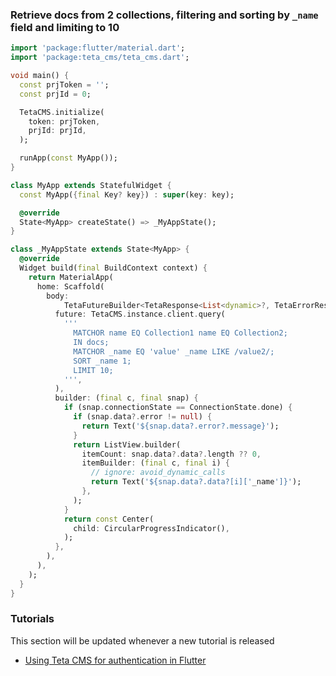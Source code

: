 ### Retrieve docs from 2 collections, filtering and sorting by `_name` field and limiting to 10

```dart
import 'package:flutter/material.dart';
import 'package:teta_cms/teta_cms.dart';

void main() {
  const prjToken = '';
  const prjId = 0;

  TetaCMS.initialize(
    token: prjToken,
    prjId: prjId,
  );

  runApp(const MyApp());
}

class MyApp extends StatefulWidget {
  const MyApp({final Key? key}) : super(key: key);

  @override
  State<MyApp> createState() => _MyAppState();
}

class _MyAppState extends State<MyApp> {
  @override
  Widget build(final BuildContext context) {
    return MaterialApp(
      home: Scaffold(
        body:
            TetaFutureBuilder<TetaResponse<List<dynamic>?, TetaErrorResponse?>>(
          future: TetaCMS.instance.client.query(
            '''
              MATCHOR name EQ Collection1 name EQ Collection2;
              IN docs;
              MATCHOR _name EQ 'value' _name LIKE /value2/;
              SORT _name 1;
              LIMIT 10;
            ''',
          ),
          builder: (final c, final snap) {
            if (snap.connectionState == ConnectionState.done) {
              if (snap.data?.error != null) {
                return Text('${snap.data?.error?.message}');
              }
              return ListView.builder(
                itemCount: snap.data?.data?.length ?? 0,
                itemBuilder: (final c, final i) {
                  // ignore: avoid_dynamic_calls
                  return Text('${snap.data?.data?[i]['_name']}');
                },
              );
            }
            return const Center(
              child: CircularProgressIndicator(),
            );
          },
        ),
      ),
    );
  }
}
```

### Tutorials
This section will be updated whenever a new tutorial is released

- [Using Teta CMS for authentication in Flutter](https://teta.so/using-teta-cms-for-authentication-in-flutter/)